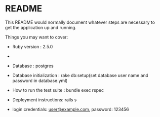 # README

This README would normally document whatever steps are necessary to get the
application up and running.

Things you may want to cover:

* Ruby version : 2.5.0
*
* Database : postgres

* Database initialization : rake db:setup(set database user name and password in database.yml)

* How to run the test suite : bundle exec rspec

* Deployment instructions: rails s

* login credentials: user@example.com, password: 123456
